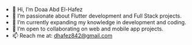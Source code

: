 - 👋 Hi, I’m Doaa Abd El-Hafez
- 👀 I’m passionate about Flutter development and Full Stack projects.
- 🌱 I’m currently expanding my knowledge in development and coding.
- 💞️ I’m open to collaborating on web and mobile app projects.
- 📫 Reach me at: dhafez842@gmail.com
<!---
doaahafez/doaahafez is a ✨ special ✨ repository because its `README.md` (this file) appears on your GitHub profile.
You can click the Preview link to take a look at your changes.
--->
